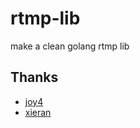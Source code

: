 # rtmp-lib


make a clean golang rtmp lib





## Thanks 

 - [joy4](https://github.com/nareix/joy4)
 - [xieran](https://github.com/nareix)

